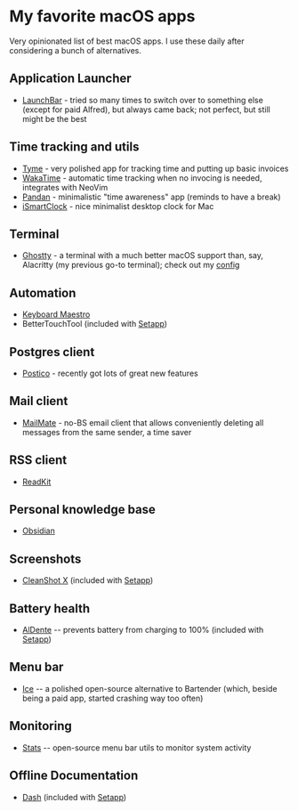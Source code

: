 # My favorite macOS apps

Very opinionated list of best macOS apps. I use these daily after considering a bunch of alternatives.

## Application Launcher

- [LaunchBar](https://www.obdev.at/products/launchbar/index.html) - tried so many times to switch over to something else (except for paid Alfred), but always came back; not perfect, but still might be the best

## Time tracking and utils

- [Tyme](https://www.tyme-app.com/en/) - very polished app for tracking time and putting up basic invoices
- [WakaTime](https://wakatime.com/) - automatic time tracking when no invocing is needed, integrates with NeoVim
- [Pandan](https://sindresorhus.com/pandan) - minimalistic "time awareness" app (reminds to have a break)
- [iSmartClock](https://apps.apple.com/ua/app/ismartclock/id706803884?mt=12) - nice minimalist desktop clock for Mac

## Terminal

- [Ghostty](https://ghostty.org/) - a terminal with a much better macOS support than, say, Alacritty (my previous go-to terminal); check out my [config](https://github.com/mxgrn/dotfiles/blob/master/.config/ghostty/config)

## Automation

- [Keyboard Maestro](https://www.keyboardmaestro.com/main/)
- BetterTouchTool (included with [Setapp](https://go.setapp.com/invite/bchuvwnh))

## Postgres client

- [Postico](https://eggerapps.at/postico/) - recently got lots of great new features

## Mail client

- [MailMate](https://freron.com/) - no-BS email client that allows conveniently deleting all messages from the same sender, a time saver

## RSS client

- [ReadKit](https://readkit.app/)

## Personal knowledge base

- [Obsidian](https://obsidian.md/)

## Screenshots

- [CleanShot X](https://cleanshot.com) (included with [Setapp](https://go.setapp.com/invite/bchuvwnh))

## Battery health

- [AlDente](https://apphousekitchen.com/) -- prevents battery from charging to 100% (included with [Setapp](https://go.setapp.com/invite/bchuvwnh))

## Menu bar

- [Ice](https://github.com/jordanbaird/Ice) -- a polished open-source alternative to Bartender (which, beside being a paid app, started crashing way too often)

## Monitoring

- [Stats](https://github.com/exelban/stats) -- open-source menu bar utils to monitor system activity

## Offline Documentation

- [Dash](https://kapeli.com/dash) (included with [Setapp](https://go.setapp.com/invite/bchuvwnh))
